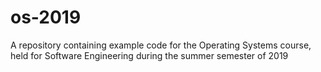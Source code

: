 # os-2019
A repository containing example code for the Operating Systems course, held for Software Engineering during the summer semester of 2019
